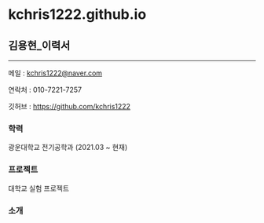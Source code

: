 # kchris1222.github.io
## 김용현_이력서

---
메일   : kchris1222@naver.com

연락처 : 010-7221-7257

깃허브 : https://github.com/kchris1222 

### 학력
광운대학교 전기공학과 (2021.03 ~ 현재)

### 프로젝트
대학교 실험 프로젝트


### 소개


